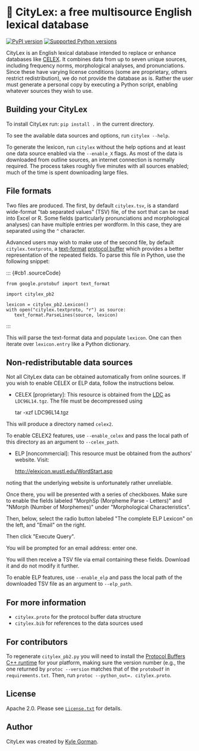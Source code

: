 🗽 CityLex: a free multisource English lexical database
======================================================

[![PyPI version](https://badge.fury.io/py/wikipron.svg)](https://pypi.org/project/wikipron)
[![Supported Python versions](https://img.shields.io/pypi/pyversions/wikipron.svg)](https://pypi.org/project/wikipron)

CityLex is an English lexical database intended to replace or enhance
databases like [CELEX](https://catalog.ldc.upenn.edu/LDC96L14). It
combines data from up to seven unique sources, including frequency
norms, morphological analyses, and pronunciations. Since these have
varying license conditions (some are proprietary, others restrict
redistribution), we do not provide the database as is. Rather the user
must generate a personal copy by executing a Python script, enabling
whatever sources they wish to use.

Building your CityLex
---------------------

To install CityLex run: `pip install .` in the current directory.

To see the available data sources and options, run `citylex --help`.

To generate the lexicon, run `citylex` without the help options and
at least one data source enabled via the `--enable_X` flags. As most of
the data is downloaded from outline sources, an internet connection is
normally required. The process takes roughly five minutes with all
sources enabled; much of the time is spent downloading large files.

File formats
------------

Two files are produced. The first, by default `citylex.tsv`, is a standard
wide-format "tab separated values" (TSV) file, of the sort that can be read
into Excel or R. Some fields (particularly pronunciations and morphological
analyses) can have multiple entries per wordform. In this case, they are
separated using the `^` character.

Advanced users may wish to make use of the second file,
by default `citylex.textproto`, a
[text-format](https://developers.google.com/protocol-buffers/docs/reference/python/google.protobuf.text_format-module)
[protocol buffer](https://developers.google.com/protocol-buffers/) which
provides a better representation of the repeated fields. To parse this
file in Python, use the following snippet:

::: {#cb1 .sourceCode}
``` {.sourceCode .python}
from google.protobuf import text_format

import citylex_pb2

lexicon = citylex_pb2.Lexicon()
with open("citylex.textproto, "r") as source: 
   text_format.ParseLines(source, lexicon)
```
:::

This will parse the text-format data and populate `lexicon`. One can
then iterate over `lexicon.entry` like a Python dictionary.

Non-redistributable data sources
--------------------------------

Not all CityLex data can be obtained automatically from online sources.
If you wish to enable CELEX or ELP data, follow the instructions below.

-   CELEX \[proprietary\]: This resource is obtained from the
    [LDC](https://catalog.ldc.upenn.edu/LDC96L14) as `LDC96L14.tgz`. The
    file must be decompressed using

    tar -xzf LDC96L14.tgz

This will produce a directory named `celex2`.

To enable CELEX2 features, use `--enable_celex` and pass the local path
of this directory as an argument to `--celex_path`.

-   ELP \[noncommercial\]: This resource must be obtained from the
    authors' website. Visit:

    http://elexicon.wustl.edu/WordStart.asp

noting that the underlying website is unfortunately rather unreliable.

Once there, you will be presented with a series of checkboxes. Make sure
to enable the fields labeled "MorphSp (Morpheme Parse - Letters)" and
"NMorph (Number of Morphemes)" under "Morphological Characteristics".

Then, below, select the radio button labeled "The complete ELP Lexicon"
on the left, and "Email" on the right.

Then click "Execute Query".

You will be prompted for an email address: enter one.

You will then receive a TSV file via email containing these fields.
Download it and do not modify it further.

To enable ELP features, use `--enable_elp` and pass the local path of
the downloaded TSV file as an argument to `--elp_path`.

For more information
--------------------

-   `citylex.proto` for the protocol buffer data structure
-   `citylex.bib` for references to the data sources used

For contributors
----------------

To regenerate `citylex_pb2.py` you will need to install the
[Protocol Buffers C++ runtime](https://github.com/protocolbuffers/protobuf)
for your platform, making sure the version number (e.g., the one returned by
`protoc --version` matches that of the `protobudf` in `requirements.txt`.
Then, run `protoc --python_out=. citylex.proto`.

License
-------

Apache 2.0. Please see [`License.txt`](LICENSE.txt) for details.

Author
------

CityLex was created by [Kyle Gorman](http://wellformedness.com).
